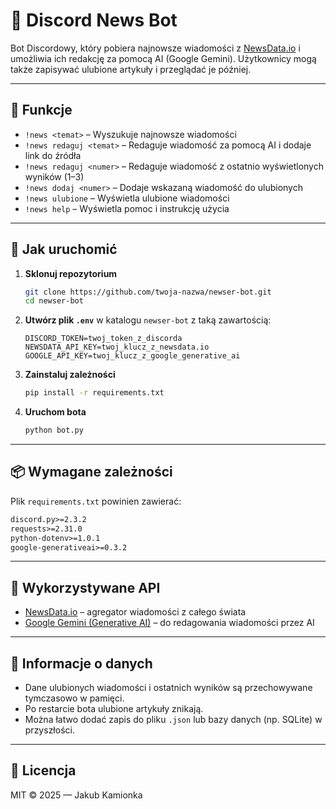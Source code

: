 # 🤖 Discord News Bot

Bot Discordowy, który pobiera najnowsze wiadomości z [NewsData.io](https://newsdata.io) i umożliwia ich redakcję za pomocą AI (Google Gemini). Użytkownicy mogą także zapisywać ulubione artykuły i przeglądać je później.

---

## 🧩 Funkcje

- `!news <temat>` – Wyszukuje najnowsze wiadomości
- `!news redaguj <temat>` – Redaguje wiadomość za pomocą AI i dodaje link do źródła
- `!news redaguj <numer>` – Redaguje wiadomość z ostatnio wyświetlonych wyników (1–3)
- `!news dodaj <numer>` – Dodaje wskazaną wiadomość do ulubionych
- `!news ulubione` – Wyświetla ulubione wiadomości
- `!news help` – Wyświetla pomoc i instrukcję użycia

---

## 🚀 Jak uruchomić

1. **Sklonuj repozytorium**
   ```bash
   git clone https://github.com/twoja-nazwa/newser-bot.git
   cd newser-bot
   ```

2. **Utwórz plik `.env`** w katalogu `newser-bot` z taką zawartością:
   ```env
   DISCORD_TOKEN=twoj_token_z_discorda
   NEWSDATA_API_KEY=twoj_klucz_z_newsdata.io
   GOOGLE_API_KEY=twoj_klucz_z_google_generative_ai
   ```

3. **Zainstaluj zależności**
   ```bash
   pip install -r requirements.txt
   ```

4. **Uruchom bota**
   ```bash
   python bot.py
   ```

---

## 📦 Wymagane zależności

Plik `requirements.txt` powinien zawierać:

```txt
discord.py>=2.3.2
requests>=2.31.0
python-dotenv>=1.0.1
google-generativeai>=0.3.2
```

---

## 🧠 Wykorzystywane API

- [NewsData.io](https://newsdata.io) – agregator wiadomości z całego świata
- [Google Gemini (Generative AI)](https://makersuite.google.com/app/apikey) – do redagowania wiadomości przez AI

---

## 💾 Informacje o danych

- Dane ulubionych wiadomości i ostatnich wyników są przechowywane tymczasowo w pamięci.
- Po restarcie bota ulubione artykuły znikają.
- Można łatwo dodać zapis do pliku `.json` lub bazy danych (np. SQLite) w przyszłości.

---

## 🪪 Licencja

MIT © 2025 — Jakub Kamionka
